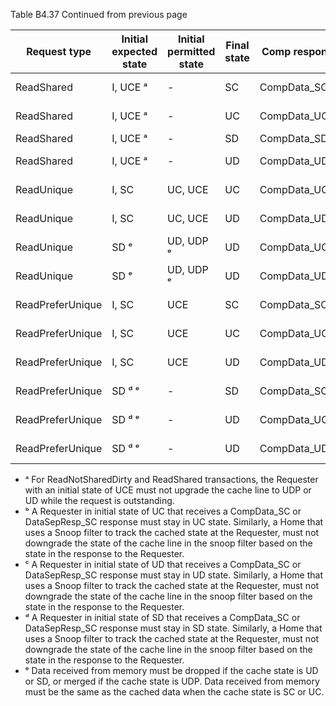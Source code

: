 Table B4.37 Continued from previous page

| Request type     | Initial expected state | Initial permitted state | Final state | Comp responses   | Separate responses                |
|------------------|------------------------|-------------------------|-------------|------------------|-----------------------------------|
| ReadShared       | I, UCE ᵃ               | -                       | SC          | CompData\_SC     | RespSepData + DataSepResp\_SC     |
| ReadShared       | I, UCE ᵃ               | -                       | UC          | CompData\_UC     | RespSepData + DataSepResp\_UC     |
| ReadShared       | I, UCE ᵃ               | -                       | SD          | CompData\_SD\_PD | -                                 |
| ReadShared       | I, UCE ᵃ               | -                       | UD          | CompData\_UD\_PD | RespSepData + DataSepResp\_UD\_PD |
| ReadUnique       | I, SC                  | UC, UCE                 | UC          | CompData\_UC     | RespSepData + DataSepResp\_UC     |
| ReadUnique       | I, SC                  | UC, UCE                 | UD          | CompData\_UD\_PD | RespSepData + DataSepResp\_UD\_PD |
| ReadUnique       | SD ᵉ                   | UD, UDP ᵉ               | UD          | CompData\_UC     | RespSepData + DataSepResp\_UC     |
| ReadUnique       | SD ᵉ                   | UD, UDP ᵉ               | UD          | CompData\_UD\_PD | RespSepData + DataSepResp\_UD\_PD |
| ReadPreferUnique | I, SC                  | UCE                     | SC          | CompData\_SC     | RespSepData + DataSepResp\_SC     |
| ReadPreferUnique | I, SC                  | UCE                     | UC          | CompData\_UC     | RespSepData + DataSepResp\_UC     |
| ReadPreferUnique | I, SC                  | UCE                     | UD          | CompData\_UD\_PD | RespSepData + DataSepResp\_UD\_PD |
| ReadPreferUnique | SD ᵈ ᵉ                 | -                       | SD          | CompData\_SC     | RespSepData + DataSepResp\_SC     |
| ReadPreferUnique | SD ᵈ ᵉ                 | -                       | UD          | CompData\_UC     | RespSepData + DataSepResp\_UC     |
| ReadPreferUnique | SD ᵈ ᵉ                 | -                       | UD          | CompData\_UD\_PD | RespSepData + DataSepResp\_UD\_PD |

- ᵃ For ReadNotSharedDirty and ReadShared transactions, the Requester with an initial state of UCE must not upgrade the cache line to UDP or UD while the request is outstanding.
- ᵇ A Requester in initial state of UC that receives a CompData_SC or DataSepResp_SC response must stay in UC state. Similarly, a Home that uses a Snoop filter to track the cached state at the Requester, must not downgrade the state of the cache line in the snoop filter based on the state in the response to the Requester.
- ᶜ A Requester in initial state of UD that receives a CompData\_SC or DataSepResp\_SC response must stay in UD state. Similarly, a Home that uses a Snoop filter to track the cached state at the Requester, must not downgrade the state of the cache line in the snoop filter based on the state in the response to the Requester.
- ᵈ A Requester in initial state of SD that receives a CompData\_SC or DataSepResp\_SC response must stay in SD state. Similarly, a Home that uses a Snoop filter to track the cached state at the Requester, must not downgrade the state of the cache line in the snoop filter based on the state in the response to the Requester.
- ᵉ Data received from memory must be dropped if the cache state is UD or SD, or merged if the cache state is UDP. Data received from memory must be the same as the cached data when the cache state is SC or UC.